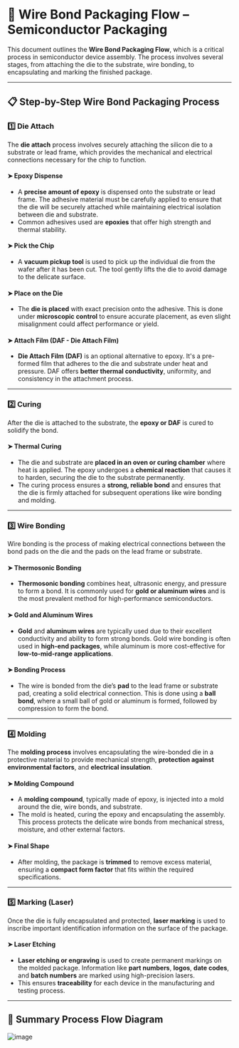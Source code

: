 # 🔗 Wire Bond Packaging Flow – Semiconductor Packaging

This document outlines the **Wire Bond Packaging Flow**, which is a critical process in semiconductor device assembly. The process involves several stages, from attaching the die to the substrate, wire bonding, to encapsulating and marking the finished package.

---

## 📋 Step-by-Step Wire Bond Packaging Process

### 1️⃣ **Die Attach**
The **die attach** process involves securely attaching the silicon die to a substrate or lead frame, which provides the mechanical and electrical connections necessary for the chip to function.

#### ➤ **Epoxy Dispense**
- A **precise amount of epoxy** is dispensed onto the substrate or lead frame. The adhesive material must be carefully applied to ensure that the die will be securely attached while maintaining electrical isolation between die and substrate.
- Common adhesives used are **epoxies** that offer high strength and thermal stability.

#### ➤ **Pick the Chip**
- A **vacuum pickup tool** is used to pick up the individual die from the wafer after it has been cut. The tool gently lifts the die to avoid damage to the delicate surface.

#### ➤ **Place on the Die**
- The **die is placed** with exact precision onto the adhesive. This is done under **microscopic control** to ensure accurate placement, as even slight misalignment could affect performance or yield.

#### ➤ **Attach Film (DAF - Die Attach Film)**
- **Die Attach Film (DAF)** is an optional alternative to epoxy. It's a pre-formed film that adheres to the die and substrate under heat and pressure. DAF offers **better thermal conductivity**, uniformity, and consistency in the attachment process.

---

### 2️⃣ **Curing**
After the die is attached to the substrate, the **epoxy or DAF** is cured to solidify the bond. 

#### ➤ **Thermal Curing**
- The die and substrate are **placed in an oven or curing chamber** where heat is applied. The epoxy undergoes a **chemical reaction** that causes it to harden, securing the die to the substrate permanently.
- The curing process ensures a **strong, reliable bond** and ensures that the die is firmly attached for subsequent operations like wire bonding and molding.

---

### 3️⃣ **Wire Bonding**
Wire bonding is the process of making electrical connections between the bond pads on the die and the pads on the lead frame or substrate. 

#### ➤ **Thermosonic Bonding**
- **Thermosonic bonding** combines heat, ultrasonic energy, and pressure to form a bond. It is commonly used for **gold or aluminum wires** and is the most prevalent method for high-performance semiconductors.
  
#### ➤ **Gold and Aluminum Wires**
- **Gold** and **aluminum wires** are typically used due to their excellent conductivity and ability to form strong bonds. Gold wire bonding is often used in **high-end packages**, while aluminum is more cost-effective for **low-to-mid-range applications**.

#### ➤ **Bonding Process**
- The wire is bonded from the die’s **pad** to the lead frame or substrate pad, creating a solid electrical connection. This is done using a **ball bond**, where a small ball of gold or aluminum is formed, followed by compression to form the bond.

---

### 4️⃣ **Molding**
The **molding process** involves encapsulating the wire-bonded die in a protective material to provide mechanical strength, **protection against environmental factors**, and **electrical insulation**.

#### ➤ **Molding Compound**
- A **molding compound**, typically made of epoxy, is injected into a mold around the die, wire bonds, and substrate. 
- The mold is heated, curing the epoxy and encapsulating the assembly. This process protects the delicate wire bonds from mechanical stress, moisture, and other external factors.

#### ➤ **Final Shape**
- After molding, the package is **trimmed** to remove excess material, ensuring a **compact form factor** that fits within the required specifications.

---

### 5️⃣ **Marking (Laser)**
Once the die is fully encapsulated and protected, **laser marking** is used to inscribe important identification information on the surface of the package.

#### ➤ **Laser Etching**
- **Laser etching or engraving** is used to create permanent markings on the molded package. Information like **part numbers**, **logos**, **date codes**, and **batch numbers** are marked using high-precision lasers.
- This ensures **traceability** for each device in the manufacturing and testing process.

---

## 🧠 Summary Process Flow Diagram
![image](https://github.com/user-attachments/assets/49eb835b-b6d9-4f2d-8755-b948d9f39496)


